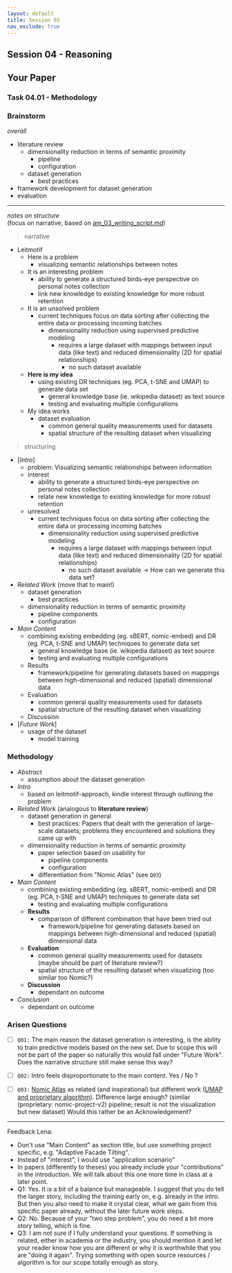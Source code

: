 ```yaml
---
layout: default
title: Session 03
nav_exclude: true
---
```


## Session 04 - Reasoning

## Your Paper

### Task 04.01 - Methodology

### Brainstorm

_overall_

- literature review
  - dimensionality reduction in terms of semantic proximity
    - pipeline
    - configuration
  - dataset generation
    - best practices
- framework development for dataset generation
- evaluation

---

_notes on structure_<br>
(focus on narrative, based on [am_03_writing_script.md](../../../02_scripts/am_03_writing_script.md))

> narrative

- Leitmotif
  - Here is a problem
    - visualizing semantic relationships between notes
  - It is an interesting problem
    - ability to generate a structured birds-eye perspective on personal notes collection
    - link new knowledge to existing knowledge for more robust retention
  - It is an unsolved problem
    - current techniques focus on data sorting after collecting the entire data or processing incoming batches
      - dimensionality reduction using supervised predictive modeling
        - requires a large dataset with mappings between input data (like text) and reduced dimensionality (2D for spatial relationships)
          - no such dataset available
  - **Here is my idea**
    - using existing DR techniques (eg. PCA, t-SNE and UMAP) to generate data set
      - general knowledge base (ie. wikipedia dataset) as text source
      - testing and evaluating multiple configurations
  - My idea works
    - dataset evaluation
      - common general quality measurements used for datasets
      - spatial structure of the resulting dataset when visualizing

> structuring

- [_Intro_]
  - problem: Visualizing semantic relationships between information
  - interest
    - ability to generate a structured birds-eye perspective on personal notes collection
    - relate new knowledge to existing knowledge for more robust retention
  - unresolved
    - current techniques focus on data sorting after collecting the entire data or processing incoming batches
      - dimensionality reduction using supervised predictive modeling
        - requires a large dataset with mappings between input data (like text) and reduced dimensionality (2D for spatial relationships)
          - no such dataset available -> How can we generate this data set?
- _Related Work_ (move that to main!)
  - dataset generation
    - best practices
  - dimensionality reduction in terms of semantic proximity
    - pipeline components
    - configuration
- _Main Content_
  - combining existing embedding (eg. sBERT, nomic-embed) and DR (eg. PCA, t-SNE and UMAP) techniques to generate data set
    - general knowledge base (ie. wikipedia dataset) as text source
    - testing and evaluating multiple configurations
  - Results
    - framework/pipeline for generating datasets based on mappings between high-dimensional and reduced (spatial) dimensional data
  - Evaluation
    - common general quality measurements used for datasets
    - spatial structure of the resulting dataset when visualizing
  - Discussion
- [_Future Work_]
  - usage of the dataset
    - model training

### Methodology

- _Abstract_
  - assumption about the dataset generation
- _Intro_
  - based on leitmotif-approach, kindle interest through outlining the problem
- _Related Work_ (analogous to **literature review**)
  - dataset generation in general
    - best practices: Papers that dealt with the generation of large-scale datasets; problems they encountered and solutions they came up with
  - dimensionality reduction in terms of semantic proximity
    - paper selection based on usability for
      - pipeline components
      - configuration
    - differentiation from "Nomic Atlas" (see `Q03`)
- _Main Content_
  - combining existing embedding (eg. sBERT, nomic-embed) and DR (eg. PCA, t-SNE and UMAP) techniques to generate data set
    - testing and evaluating multiple configurations
  - **Results**
    - comparison of different combination that have been tried out
      - framework/pipeline for generating datasets based on mappings between high-dimensional and reduced (spatial) dimensional data
  - **Evaluation**
    - common general quality measurements used for datasets (maybe should be part of literature review?)
    - spatial structure of the resulting dataset when visualizing (too similar too Nomic?)
  - **Discussion**
    - dependant on outcome
- _Conclusion_
  - dependant on outcome

### Arisen Questions

- [ ] `Q01:` The main reason the dataset generation is interesting, is the ability to train predictive models based on the new set. Due to scope this will not be part of the paper so naturally this would fall under "Future Work". Does the narrative structure still make sense this way?
- [ ] `Q02:` Intro feels disproportionate to the main content. Yes / No ?
- [ ] `Q03:` [Nomic Atlas](https://atlas.nomic.ai/discover) as related (and inspirational) but different work ([UMAP and proprietary algorithm](https://docs.nomic.ai/atlas/embeddings-and-retrieval/dimensionality-reduction)). Difference large enough? (similar (proprietary: nomic-project-v2) pipeline; result is not the visualization but new dataset) Would this rather be an Acknowledgement?




   
---
Feedback Lena:
* Don't use "Main Content" as section title, but use something project specific, e.g. "Adaptive Facade Tilting".
* Instead of "interest", I would use "application scenario"
* In papers (differently to theses) you already include your "contributions" in the introduction. We will talk about this one more time in class at a later point.
* Q1: Yes. It is a bit of a balance but manageable. I suggest that you do tell the larger story, including the training early on, e.g. already in the intro. But then you also need to make it crystal clear, what we gain from this specific paper already, without the later future work steps.
* Q2: No. Because of your "two step problem", you do need a bit more story telling, which is fine.
* Q3: I am not sure if I fully understand your questions. If something is related, either in academia or the industry, you should mention it and let your reader know how you are different or why it is worthwhile that you are "doing it again". Trying something with open source resources / algorithm is for our scope totally enough as story.
